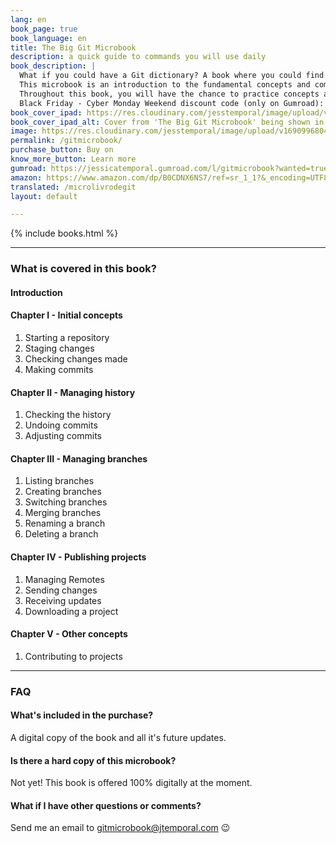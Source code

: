 ```yaml
---
lang: en
book_page: true
book_language: en
title: The Big Git Microbook
description: a quick guide to commands you will use daily
book_description: |
  What if you could have a Git dictionary? A book where you could find a description of how the most commonly used commands work, with practical examples?<br>
  This microbook is an introduction to the fundamental concepts and commands of Git, a version control system widely used by software developers.<br>
  Throughout this book, you will have the chance to practice concepts and commands through real-world examples.<br>
  Black Friday - Cyber Monday Weekend discount code (only on Gumroad): <b>LN83V5D</b>.<br><br>
book_cover_ipad: https://res.cloudinary.com/jesstemporal/image/upload/v1690996726/books/gitmicrobook-ipad-no-bg_kqhekh.png
book_cover_ipad_alt: Cover from 'The Big Git Microbook' being shown in an iPad
image: https://res.cloudinary.com/jesstemporal/image/upload/v1690996804/books/git-microbook-banner_wvbnqz.png
permalink: /gitmicrobook/
purchase_button: Buy on
know_more_button: Learn more
gumroad: https://jessicatemporal.gumroad.com/l/gitmicrobook?wanted=true
amazon: https://www.amazon.com/dp/B0CDNX6NS7/ref=sr_1_1?&_encoding=UTF8&tag=jesstempora0e-20&linkCode=ur2&linkId=efc4229f6b816609dfce4f185781d99a&camp=1789&creative=9325
translated: /microlivrodegit
layout: default

---
```


{% include books.html %}

<hr>

### What is covered in this book?

#### Introduction
#### Chapter I - Initial concepts

1. Starting a repository
1. Staging changes
1. Checking changes made
1. Making commits

#### Chapter II - Managing history

1. Checking the history
1. Undoing commits
1. Adjusting commits

#### Chapter III - Managing branches

1. Listing branches
1. Creating branches
1. Switching branches
1. Merging branches
1. Renaming a branch
1. Deleting a branch

#### Chapter IV - Publishing projects

1. Managing Remotes
1. Sending changes
1. Receiving updates
1. Downloading a project

#### Chapter V - Other concepts

1. Contributing to projects

<hr>

<h3 id="faq">FAQ</h3>

#### What's included in the purchase?

A digital copy of the book and all it's future updates.

#### Is there a hard copy of this microbook?

Not yet! This book is offered 100% digitally at the moment.

#### What if I have other questions or comments?

Send me an email to gitmicrobook@jtemporal.com 😉
